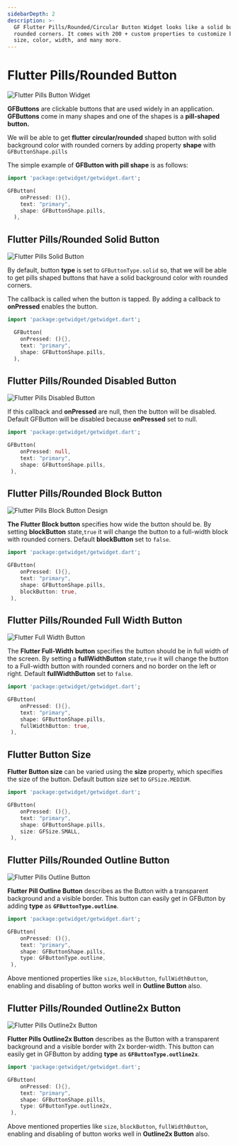 ```yaml
---
sidebarDepth: 2
description: >-
  GF Flutter Pills/Rounded/Circular Button Widget looks like a solid button with
  rounded corners. It comes with 200 + custom properties to customize button
  size, color, width, and many more.
---
```


# Flutter Pills/Rounded Button

![Flutter Pills Button Widget](https://ik.imagekit.io/ionicfirebaseapp/getwidget/docs/tr:w-800,f-auto/Pills_button-solid_VWUMopUjx_.png)

**GFButtons** are clickable buttons that are used widely in an application. **GFButtons** come in many shapes and one of the shapes is a **pill-shaped button.**

We will be able to get **flutter** **circular/rounded** shaped button with solid background color with rounded corners by adding property **shape** with `GFButtonShape.pills` 

The simple example of **GFButton with pill shape** is as follows:

```dart
import 'package:getwidget/getwidget.dart';

GFButton(
    onPressed: (){},
    text: "primary",
    shape: GFButtonShape.pills,
  ),
```

## Flutter Pills/Rounded Solid Button

![Flutter Pills Solid Button](https://ik.imagekit.io/ionicfirebaseapp/getwidget/docs/tr:w-800,f-auto/pills-solid-button-2x_EQT2X6jAl_BLgdXpw26c7E.png)

By default, button **type** is set to `GFButtonType.solid` so,  that we will be able to get pills shaped buttons that have a solid background color with rounded corners.

The callback is called when the button is tapped. By adding a callback to **onPressed** enables the button.

```dart
import 'package:getwidget/getwidget.dart';

  GFButton(
    onPressed: (){},
    text: "primary",
    shape: GFButtonShape.pills,
  ),
```

## Flutter Pills/Rounded Disabled Button

![Flutter Pills Disabled Button](https://ik.imagekit.io/ionicfirebaseapp/getwidget/docs/tr:w-800,f-auto/pills-disabled-2x_lVoPerI-o_-pNn9kds88.png)

If this callback and **onPressed** are null, then the button will be disabled. Default GFButton will be disabled because **onPressed** set to null.

```dart
import 'package:getwidget/getwidget.dart';

GFButton(
    onPressed: null,
    text: "primary",
    shape: GFButtonShape.pills,
 ),
```

## Flutter Pills/Rounded Block Button

![Flutter Pills Block Button Design ](https://ik.imagekit.io/ionicfirebaseapp/getwidget/docs/tr:w-800,f-auto/block-buttons-2x_gd1aXxKLI_YTwXCQ0t0.png)

**The Flutter Block button** specifies how wide the button should be. By setting **blockButton** state,`true` it will change the button to a full-width block with rounded corners. Default **blockButton** set to `false`.

```dart
import 'package:getwidget/getwidget.dart';

GFButton(
    onPressed: (){},
    text: "primary",
    shape: GFButtonShape.pills,
    blockButton: true,
 ),
```

## Flutter Pills/Rounded Full Width Button

![Flutter Full Width Button](https://ik.imagekit.io/ionicfirebaseapp/getwidget/docs/tr:w-800,f-auto/full-width-2x_pKifhtU6P_908jFrHjHx.png)

The **Flutter Full-Width** **button** specifies the button should be in full width of the screen. By setting a **fullWidthButton** state,`true` it will change the button to a Full-width button with rounded corners and no border on the left or right. Default **fullWidthButton** set to `false`.

```dart
import 'package:getwidget/getwidget.dart';

GFButton(
    onPressed: (){},
    text: "primary",
    shape: GFButtonShape.pills,
    fullWidthButton: true,
 ),
```

## Flutter Button Size 

**Flutter Button size** can be varied using the **size** property, which specifies the size of the button. Default button size set to `GFSize.MEDIUM`.

```dart
import 'package:getwidget/getwidget.dart';

GFButton(
    onPressed: (){},
    text: "primary",
    shape: GFButtonShape.pills,
    size: GFSize.SMALL,
 ),
```

## Flutter Pills/Rounded Outline Button

![Flutter Pills Outline Button](https://ik.imagekit.io/ionicfirebaseapp/getwidget/docs//pills-outline-2x_iq1SEFIpR_yeuxE-DmfT.png)

**Flutter Pill Outline Button** describes as the Button with a transparent background and a visible border. This button can easily get in GFButton by adding **type** as **`GFButtonType.outline`**.

```dart
import 'package:getwidget/getwidget.dart';

GFButton(
    onPressed: (){},
    text: "primary",
    shape: GFButtonShape.pills,
    type: GFButtonType.outline,
 ),
```

Above mentioned  properties like `size`, `blockButton`, `fullWidthButton`, enabling and disabling of button works well in **Outline Button** also.

## Flutter Pills/Rounded Outline2x Button

![Flutter Pills Outline2x Button](https://ik.imagekit.io/ionicfirebaseapp/getwidget/docs/tr:w-800,f-auto/pills-outline-2x-2x_Qez5VXh02_zOFwwDB3SRU.png)

**Flutter Pills Outline2x Button** describes as the Button with a transparent background and a visible border with 2x border-width. This button can  easily get in GFButton by adding **type** as **`GFButtonType.outline2x`**.

```dart
import 'package:getwidget/getwidget.dart';

GFButton(
    onPressed: (){},
    text: "primary",
    shape: GFButtonShape.pills,
    type: GFButtonType.outline2x,
 ),
```

Above mentioned  properties like `size`, `blockButton`, `fullWidthButton`, enabling and disabling of button works well in **Outline2x Button** also.

